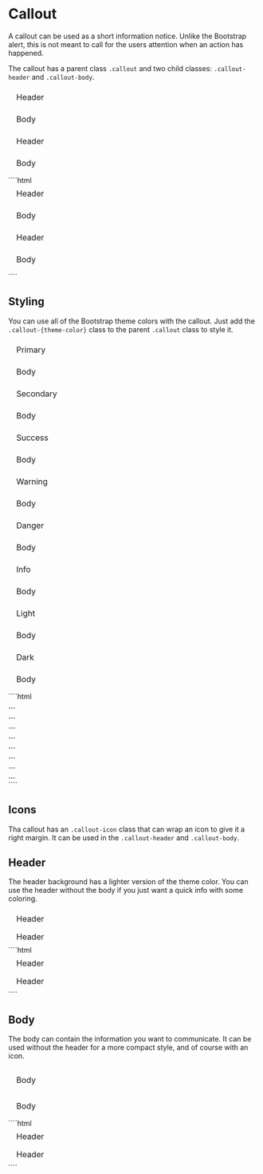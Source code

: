 <style>
.callout {
	border-radius: 6px;
	border-left-width: 6px;
	font-size: 16px;
}
.callout-header {
	padding: 8px 16px;
}
.callout-body {
	padding: 16px;
}
.callout-icon {
	margin-right: 16px;
}
</style>

# Callout

A callout can be used as a short information notice. Unlike the Bootstrap alert, this is not meant to call for the users attention when an action has happened.

The callout has a parent class `.callout` and two child classes: `.callout-header` and `.callout-body`.

<div class="demo">
	<div class="callout callout-primary text-dark">
		<div class="callout-header">
			<div class="callout-icon"><i class="fa-solid fa-info-circle"></i></div>
			Header
		</div>
		<div class="callout-body">
			Body
		</div>
	</div>
	<div class="callout callout-primary text-dark mb-0">
		<div class="callout-header">Header</div>
		<div class="callout-body">
			Body
		</div>
	</div>
</div>
````html
<div class="callout callout-primary">
	<div class="callout-header">
		<div class="callout-icon">
			<i class="fa-solid fa-info-circle"></i>
		</div>
		Header
	</div>
	<div class="callout-body">
		Body
	</div>
</div>

<div class="callout callout-primary">
	<div class="callout-header">Header</div>
	<div class="callout-body">
		Body
	</div>
</div>
````

## Styling

You can use all of the Bootstrap theme colors with the callout. Just add the `.callout-{theme-color}` class to the parent `.callout` class to style it.

<div class="demo">
	<div class="callout callout-primary text-dark">
		<div class="callout-header">
			<div class="callout-icon"><i class="fa-solid fa-question-circle"></i></div>
			Primary
		</div>
		<div class="callout-body">
			Body
		</div>
	</div>
	<div class="callout callout-secondary text-dark">
		<div class="callout-header">
			<div class="callout-icon"><i class="fa-solid fa-quote-right"></i></div>
			Secondary
		</div>
		<div class="callout-body">
			Body
		</div>
	</div>
	<div class="callout callout-success text-dark">
		<div class="callout-header">
			<div class="callout-icon"><i class="fa-solid fa-check"></i></div>
			Success
		</div>
		<div class="callout-body">
			Body
		</div>
	</div>
	<div class="callout callout-warning text-dark">
		<div class="callout-header">
			<div class="callout-icon"><i class="fa-solid fa-exclamation-triangle"></i></div>
			Warning
		</div>
		<div class="callout-body">
			Body
		</div>
	</div>
	<div class="callout callout-danger text-dark">
		<div class="callout-header">
			<div class="callout-icon"><i class="fa-solid fa-bolt"></i></div>
			Danger
		</div>
		<div class="callout-body">
			Body
		</div>
	</div>
	<div class="callout callout-info text-dark">
		<div class="callout-header">
			<div class="callout-icon"><i class="fa-solid fa-info-circle"></i></div>
			Info
		</div>
		<div class="callout-body">
			Body
		</div>
	</div>
	<div class="callout callout-light text-dark">
		<div class="callout-header">
			<div class="callout-icon"><i class="fa-solid fa-heart"></i></div>
			Light
		</div>
		<div class="callout-body">
			Body
		</div>
	</div>
	<div class="callout callout-dark text-dark mb-0">
		<div class="callout-header">
			<div class="callout-icon"><i class="fa-solid fa-pen"></i></div>
			Dark
		</div>
		<div class="callout-body">
			Body
		</div>
	</div>
</div>
````html
<div class="callout callout-primary">...</div>
<div class="callout callout-secondary">...</div>
<div class="callout callout-success">...</div>
<div class="callout callout-warning">...</div>
<div class="callout callout-danger">...</div>
<div class="callout callout-info">...</div>
<div class="callout callout-light">...</div>
<div class="callout callout-dark">...</div>
````

## Icons

Tha callout has an `.callout-icon` class that can wrap an icon to give it a right margin. It can be used in the `.callout-header` and `.callout-body`.

## Header

The header background has a lighter version of the theme color. You can use the header without the body if you just want a quick info with some coloring.

<div class="demo">
	<div class="callout callout-primary text-dark">
		<div class="callout-header">
			<div class="callout-icon"><i class="fa-solid fa-info-circle"></i></div>
			Header
		</div>
	</div>	
	<div class="callout callout-primary text-dark mb-0">
		<div class="callout-header">Header</div>
	</div>
</div>
````html
<div class="callout callout-primary">
	<div class="callout-header">
		<div class="callout-icon"><i class="fa-solid fa-info-circle"></i></div>
		Header
	</div>
</div>	

<div class="callout callout-primary">
	<div class="callout-header">Header</div>
</div>
````

## Body

The body can contain the information you want to communicate. It can be used without the header for a more compact style, and of course with an icon.

<div class="demo">
	<div class="callout callout-primary text-dark">
		<div class="callout-body d-flex justify-content-start">
			<div class="callout-icon"><i class="fa-solid fa-arrow-right"></i></div>
			Body
		</div>
	</div>
	<div class="callout callout-primary text-dark mb-0">
		<div class="callout-body">
			Body
		</div>
	</div>
</div>
````html
<div class="callout callout-primary">
	<div class="callout-header">
		<div class="callout-icon"><i class="fa-solid fa-info-circle"></i></div>
		Header
	</div>
</div>	

<div class="callout callout-primary">
	<div class="callout-header">Header</div>
</div>
````